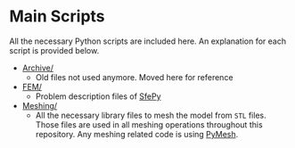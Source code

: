 # Main Scripts

All the necessary Python scripts are included here. An explanation for each script is provided below.

* [Archive/](/Archive)  
  * Old files not used anymore. Moved here for reference
* [FEM/](/FEM)
  * Problem description files of [SfePy](http://sfepy.org/doc-devel/index.html)
* [Meshing/](/Meshing)
  * All the necessary library files to mesh the model from `STL` files. Those files are used in all meshing operations throughout this repository. Any meshing related code is using [PyMesh](https://github.com/PyMesh/PyMesh).
